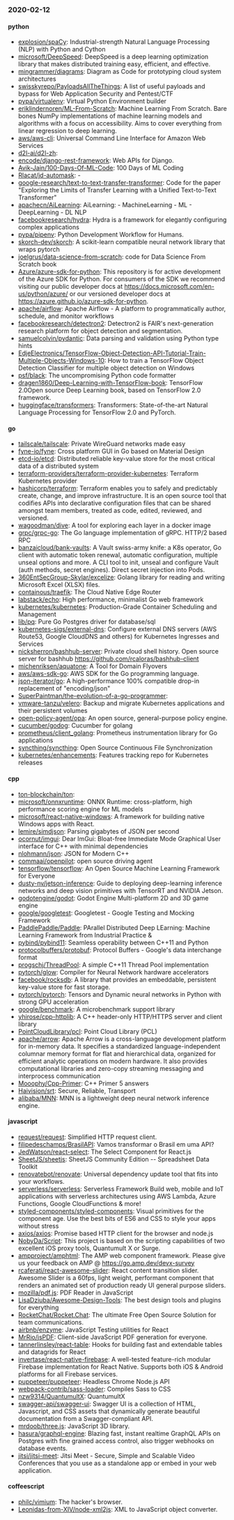 ### 2020-02-12

#### python
* [explosion/spaCy](https://github.com/explosion/spaCy):  Industrial-strength Natural Language Processing (NLP) with Python and Cython
* [microsoft/DeepSpeed](https://github.com/microsoft/DeepSpeed): DeepSpeed is a deep learning optimization library that makes distributed training easy, efficient, and effective.
* [mingrammer/diagrams](https://github.com/mingrammer/diagrams):  Diagram as Code for prototyping cloud system architectures
* [swisskyrepo/PayloadsAllTheThings](https://github.com/swisskyrepo/PayloadsAllTheThings): A list of useful payloads and bypass for Web Application Security and Pentest/CTF
* [pypa/virtualenv](https://github.com/pypa/virtualenv): Virtual Python Environment builder
* [eriklindernoren/ML-From-Scratch](https://github.com/eriklindernoren/ML-From-Scratch): Machine Learning From Scratch. Bare bones NumPy implementations of machine learning models and algorithms with a focus on accessibility. Aims to cover everything from linear regression to deep learning.
* [aws/aws-cli](https://github.com/aws/aws-cli): Universal Command Line Interface for Amazon Web Services
* [d2l-ai/d2l-zh](https://github.com/d2l-ai/d2l-zh): 
* [encode/django-rest-framework](https://github.com/encode/django-rest-framework): Web APIs for Django. 
* [Avik-Jain/100-Days-Of-ML-Code](https://github.com/Avik-Jain/100-Days-Of-ML-Code): 100 Days of ML Coding
* [Rlacat/jd-automask](https://github.com/Rlacat/jd-automask): -
* [google-research/text-to-text-transfer-transformer](https://github.com/google-research/text-to-text-transfer-transformer): Code for the paper "Exploring the Limits of Transfer Learning with a Unified Text-to-Text Transformer"
* [apachecn/AiLearning](https://github.com/apachecn/AiLearning): AiLearning:  - MachineLearning - ML - DeepLearning - DL NLP
* [facebookresearch/hydra](https://github.com/facebookresearch/hydra): Hydra is a framework for elegantly configuring complex applications
* [pypa/pipenv](https://github.com/pypa/pipenv): Python Development Workflow for Humans.
* [skorch-dev/skorch](https://github.com/skorch-dev/skorch): A scikit-learn compatible neural network library that wraps pytorch
* [joelgrus/data-science-from-scratch](https://github.com/joelgrus/data-science-from-scratch): code for Data Science From Scratch book
* [Azure/azure-sdk-for-python](https://github.com/Azure/azure-sdk-for-python): This repository is for active development of the Azure SDK for Python. For consumers of the SDK we recommend visiting our public developer docs at https://docs.microsoft.com/en-us/python/azure/ or our versioned developer docs at https://azure.github.io/azure-sdk-for-python.
* [apache/airflow](https://github.com/apache/airflow): Apache Airflow - A platform to programmatically author, schedule, and monitor workflows
* [facebookresearch/detectron2](https://github.com/facebookresearch/detectron2): Detectron2 is FAIR's next-generation research platform for object detection and segmentation.
* [samuelcolvin/pydantic](https://github.com/samuelcolvin/pydantic): Data parsing and validation using Python type hints
* [EdjeElectronics/TensorFlow-Object-Detection-API-Tutorial-Train-Multiple-Objects-Windows-10](https://github.com/EdjeElectronics/TensorFlow-Object-Detection-API-Tutorial-Train-Multiple-Objects-Windows-10): How to train a TensorFlow Object Detection Classifier for multiple object detection on Windows
* [psf/black](https://github.com/psf/black): The uncompromising Python code formatter
* [dragen1860/Deep-Learning-with-TensorFlow-book](https://github.com/dragen1860/Deep-Learning-with-TensorFlow-book): TensorFlow 2.0Open source Deep Learning book, based on TensorFlow 2.0 framework.
* [huggingface/transformers](https://github.com/huggingface/transformers):  Transformers: State-of-the-art Natural Language Processing for TensorFlow 2.0 and PyTorch.

#### go
* [tailscale/tailscale](https://github.com/tailscale/tailscale): Private WireGuard networks made easy
* [fyne-io/fyne](https://github.com/fyne-io/fyne): Cross platform GUI in Go based on Material Design
* [etcd-io/etcd](https://github.com/etcd-io/etcd): Distributed reliable key-value store for the most critical data of a distributed system
* [terraform-providers/terraform-provider-kubernetes](https://github.com/terraform-providers/terraform-provider-kubernetes): Terraform Kubernetes provider
* [hashicorp/terraform](https://github.com/hashicorp/terraform): Terraform enables you to safely and predictably create, change, and improve infrastructure. It is an open source tool that codifies APIs into declarative configuration files that can be shared amongst team members, treated as code, edited, reviewed, and versioned.
* [wagoodman/dive](https://github.com/wagoodman/dive): A tool for exploring each layer in a docker image
* [grpc/grpc-go](https://github.com/grpc/grpc-go): The Go language implementation of gRPC. HTTP/2 based RPC
* [banzaicloud/bank-vaults](https://github.com/banzaicloud/bank-vaults): A Vault swiss-army knife: a K8s operator, Go client with automatic token renewal, automatic configuration, multiple unseal options and more. A CLI tool to init, unseal and configure Vault (auth methods, secret engines). Direct secret injection into Pods.
* [360EntSecGroup-Skylar/excelize](https://github.com/360EntSecGroup-Skylar/excelize): Golang library for reading and writing Microsoft Excel (XLSX) files.
* [containous/traefik](https://github.com/containous/traefik): The Cloud Native Edge Router
* [labstack/echo](https://github.com/labstack/echo): High performance, minimalist Go web framework
* [kubernetes/kubernetes](https://github.com/kubernetes/kubernetes): Production-Grade Container Scheduling and Management
* [lib/pq](https://github.com/lib/pq): Pure Go Postgres driver for database/sql
* [kubernetes-sigs/external-dns](https://github.com/kubernetes-sigs/external-dns): Configure external DNS servers (AWS Route53, Google CloudDNS and others) for Kubernetes Ingresses and Services
* [nicksherron/bashhub-server](https://github.com/nicksherron/bashhub-server): Private cloud shell history. Open source server for bashhub https://github.com/rcaloras/bashhub-client
* [michenriksen/aquatone](https://github.com/michenriksen/aquatone): A Tool for Domain Flyovers
* [aws/aws-sdk-go](https://github.com/aws/aws-sdk-go): AWS SDK for the Go programming language.
* [json-iterator/go](https://github.com/json-iterator/go): A high-performance 100% compatible drop-in replacement of "encoding/json"
* [SuperPaintman/the-evolution-of-a-go-programmer](https://github.com/SuperPaintman/the-evolution-of-a-go-programmer): 
* [vmware-tanzu/velero](https://github.com/vmware-tanzu/velero): Backup and migrate Kubernetes applications and their persistent volumes
* [open-policy-agent/opa](https://github.com/open-policy-agent/opa): An open source, general-purpose policy engine.
* [cucumber/godog](https://github.com/cucumber/godog): Cucumber for golang
* [prometheus/client_golang](https://github.com/prometheus/client_golang): Prometheus instrumentation library for Go applications
* [syncthing/syncthing](https://github.com/syncthing/syncthing): Open Source Continuous File Synchronization
* [kubernetes/enhancements](https://github.com/kubernetes/enhancements): Features tracking repo for Kubernetes releases

#### cpp
* [ton-blockchain/ton](https://github.com/ton-blockchain/ton): 
* [microsoft/onnxruntime](https://github.com/microsoft/onnxruntime): ONNX Runtime: cross-platform, high performance scoring engine for ML models
* [microsoft/react-native-windows](https://github.com/microsoft/react-native-windows): A framework for building native Windows apps with React.
* [lemire/simdjson](https://github.com/lemire/simdjson): Parsing gigabytes of JSON per second
* [ocornut/imgui](https://github.com/ocornut/imgui): Dear ImGui: Bloat-free Immediate Mode Graphical User interface for C++ with minimal dependencies
* [nlohmann/json](https://github.com/nlohmann/json): JSON for Modern C++
* [commaai/openpilot](https://github.com/commaai/openpilot): open source driving agent
* [tensorflow/tensorflow](https://github.com/tensorflow/tensorflow): An Open Source Machine Learning Framework for Everyone
* [dusty-nv/jetson-inference](https://github.com/dusty-nv/jetson-inference): Guide to deploying deep-learning inference networks and deep vision primitives with TensorRT and NVIDIA Jetson.
* [godotengine/godot](https://github.com/godotengine/godot): Godot Engine  Multi-platform 2D and 3D game engine
* [google/googletest](https://github.com/google/googletest): Googletest - Google Testing and Mocking Framework
* [PaddlePaddle/Paddle](https://github.com/PaddlePaddle/Paddle): PArallel Distributed Deep LEarning: Machine Learning Framework from Industrial Practice &
* [pybind/pybind11](https://github.com/pybind/pybind11): Seamless operability between C++11 and Python
* [protocolbuffers/protobuf](https://github.com/protocolbuffers/protobuf): Protocol Buffers - Google's data interchange format
* [progschj/ThreadPool](https://github.com/progschj/ThreadPool): A simple C++11 Thread Pool implementation
* [pytorch/glow](https://github.com/pytorch/glow): Compiler for Neural Network hardware accelerators
* [facebook/rocksdb](https://github.com/facebook/rocksdb): A library that provides an embeddable, persistent key-value store for fast storage.
* [pytorch/pytorch](https://github.com/pytorch/pytorch): Tensors and Dynamic neural networks in Python with strong GPU acceleration
* [google/benchmark](https://github.com/google/benchmark): A microbenchmark support library
* [yhirose/cpp-httplib](https://github.com/yhirose/cpp-httplib): A C++ header-only HTTP/HTTPS server and client library
* [PointCloudLibrary/pcl](https://github.com/PointCloudLibrary/pcl): Point Cloud Library (PCL)
* [apache/arrow](https://github.com/apache/arrow): Apache Arrow is a cross-language development platform for in-memory data. It specifies a standardized language-independent columnar memory format for flat and hierarchical data, organized for efficient analytic operations on modern hardware. It also provides computational libraries and zero-copy streaming messaging and interprocess communication
* [Mooophy/Cpp-Primer](https://github.com/Mooophy/Cpp-Primer): C++ Primer 5 answers
* [Haivision/srt](https://github.com/Haivision/srt): Secure, Reliable, Transport
* [alibaba/MNN](https://github.com/alibaba/MNN): MNN is a lightweight deep neural network inference engine.

#### javascript
* [request/request](https://github.com/request/request):  Simplified HTTP request client.
* [filipedeschamps/BrasilAPI](https://github.com/filipedeschamps/BrasilAPI): Vamos transformar o Brasil em uma API?
* [JedWatson/react-select](https://github.com/JedWatson/react-select): The Select Component for React.js
* [SheetJS/sheetjs](https://github.com/SheetJS/sheetjs):  SheetJS Community Edition -- Spreadsheet Data Toolkit
* [renovatebot/renovate](https://github.com/renovatebot/renovate): Universal dependency update tool that fits into your workflows.
* [serverless/serverless](https://github.com/serverless/serverless): Serverless Framework  Build web, mobile and IoT applications with serverless architectures using AWS Lambda, Azure Functions, Google CloudFunctions & more! 
* [styled-components/styled-components](https://github.com/styled-components/styled-components): Visual primitives for the component age. Use the best bits of ES6 and CSS to style your apps without stress 
* [axios/axios](https://github.com/axios/axios): Promise based HTTP client for the browser and node.js
* [NobyDa/Script](https://github.com/NobyDa/Script): This project is based on the scripting capabilities of two excellent iOS proxy tools, Quantumult X or Surge.
* [ampproject/amphtml](https://github.com/ampproject/amphtml): The AMP web component framework. Please give us your feedback on AMP @ https://go.amp.dev/devx-survey
* [rcaferati/react-awesome-slider](https://github.com/rcaferati/react-awesome-slider): React content transition slider. Awesome Slider is a 60fps, light weight, performant component that renders an animated set of production ready UI general purpose sliders. 
* [mozilla/pdf.js](https://github.com/mozilla/pdf.js): PDF Reader in JavaScript
* [LisaDziuba/Awesome-Design-Tools](https://github.com/LisaDziuba/Awesome-Design-Tools): The best design tools and plugins for everything 
* [RocketChat/Rocket.Chat](https://github.com/RocketChat/Rocket.Chat): The ultimate Free Open Source Solution for team communications.
* [airbnb/enzyme](https://github.com/airbnb/enzyme): JavaScript Testing utilities for React
* [MrRio/jsPDF](https://github.com/MrRio/jsPDF): Client-side JavaScript PDF generation for everyone.
* [tannerlinsley/react-table](https://github.com/tannerlinsley/react-table):  Hooks for building fast and extendable tables and datagrids for React
* [invertase/react-native-firebase](https://github.com/invertase/react-native-firebase):  A well-tested feature-rich modular Firebase implementation for React Native. Supports both iOS & Android platforms for all Firebase services.
* [puppeteer/puppeteer](https://github.com/puppeteer/puppeteer): Headless Chrome Node.js API
* [webpack-contrib/sass-loader](https://github.com/webpack-contrib/sass-loader): Compiles Sass to CSS
* [nzw9314/QuantumultX](https://github.com/nzw9314/QuantumultX): QuantumultX
* [swagger-api/swagger-ui](https://github.com/swagger-api/swagger-ui): Swagger UI is a collection of HTML, Javascript, and CSS assets that dynamically generate beautiful documentation from a Swagger-compliant API.
* [mrdoob/three.js](https://github.com/mrdoob/three.js): JavaScript 3D library.
* [hasura/graphql-engine](https://github.com/hasura/graphql-engine): Blazing fast, instant realtime GraphQL APIs on Postgres with fine grained access control, also trigger webhooks on database events.
* [jitsi/jitsi-meet](https://github.com/jitsi/jitsi-meet): Jitsi Meet - Secure, Simple and Scalable Video Conferences that you use as a standalone app or embed in your web application.

#### coffeescript
* [philc/vimium](https://github.com/philc/vimium): The hacker's browser.
* [Leonidas-from-XIV/node-xml2js](https://github.com/Leonidas-from-XIV/node-xml2js): XML to JavaScript object converter.
